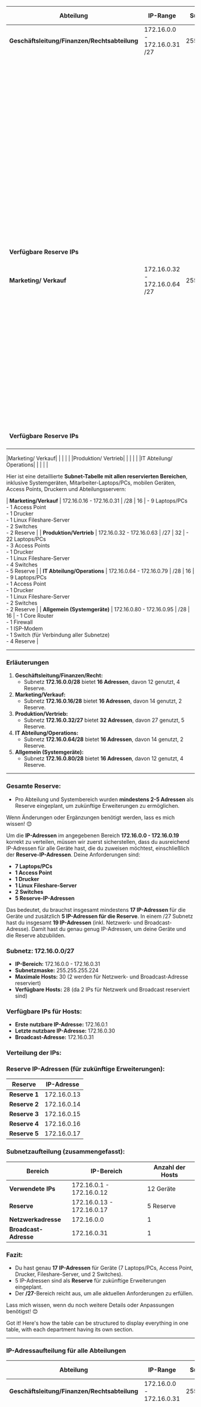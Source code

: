 | **Abteilung**                     | **IP-Range**          | **Subnetzmaske**   | **Maximale Hosts** | **Gerät**                    | **IP-Adresse**    |
|-----------------------------------|-----------------------|-------------------|--------------------|-----------------------------|-------------------|
| **Geschäftsleitung/Finanzen/Rechtsabteilung** | 172.16.0.0 - 172.16.0.31 /27 | 255.255.255.224   | 32-2               | **Geschäftsleitung/Finanzen-LP-1**             | 172.16.0.1   |
|                                   |                       |                   |                    | **Geschäftsleitung/Finanzen-LP-2**             | 172.16.0.2            |
|                                   |                       |                   |                    | **Geschäftsleitung/Finanzen-LP-3**             | 172.16.0.3            |
|                                   |                       |                   |                    | **Geschäftsleitung/Finanzen-LP-4**             | 172.16.0.4            |
|                                   |                       |                   |                    | **Geschäftsleitung/Finanzen-LP-5**             | 172.16.0.5            |
|                                   |                       |                   |                    | **Geschäftsleitung/Finanzen-LP-6**             | 172.16.0.6            |
|                                   |                       |                   |                    | **Geschäftsleitung/Finanzen-LP-7**             | 172.16.0.7            |
|                                   |                       |                   |                    | **AP1**                               | 172.16.0.8            |
|                                   |                       |                   |                    | **Geschäftsleitung/Finanzen-PRT**              | 172.16.0.9            |
|                                   |                       |                   |                    | **Geschäftsleitung/Finanzen-SRV**              | 172.16.0.10           |
|                                   |                       |                   |                    | **Geschäftsleitung/Finanzen-SW-1**             | 172.16.0.11           |
|                                   |                       |                   |                    | **Geschäftsleitung/Finanzen-SW-2**             | 172.16.0.12           |
| **Verfügbare Reserve IPs**        |                       |                   |                    | **Reserve 1-18**                               | 172.16.0.13 - 172.16.0.31|
| **Marketing/ Verkauf**    | 172.16.0.32 - 172.16.0.64 /27 | 255.255.255.224   | 32-2               | **Marketing/Verkauf-LP-1**             | 172.16.0.33            |
|                                   |                       |                   |                    | **Marketing/Verkauf-LP-2**             | 172.16.0.34            |
|                                   |                       |                   |                    | **Marketing/Verkauf-LP-3**             | 172.16.0.35            |
|                                   |                       |                   |                    | **Marketing/Verkauf-LP-4**             | 172.16.0.36            |
|                                   |                       |                   |                    | **Marketing/Verkauf-LP-5**             | 172.16.0.37            |
|                                   |                       |                   |                    | **Marketing/Verkauf-LP-6**             | 172.16.0.38            |
|                                   |                       |                   |                    | **Marketing/Verkauf-LP-7**             | 172.16.0.39            |
|                                   |                       |                   |                    | **Marketing/Verkauf-LP-8**             | 172.16.0.40            |
|                                   |                       |                   |                    | **Marketing/Verkauf-LP-9**             | 172.16.0.41            |
|                                   |                       |                   |                    |**AP2**                                 | 172.16.0.42            |
|                                   |                       |                   |                    | **Marketing/Verkauf-PRT**              | 172.16.0.43            |
|                                   |                       |                   |                    | **Marketing/Verkauf-SRV**              | 172.16.0.44            |
|                                   |                       |                   |                    | **Marketing/Verkauf-SW-1**             | 172.16.0.45            |
|                                   |                       |                   |                    | **Marketing/Verkauf-SW-2**             | 172.16.0.46            |
| **Verfügbare Reserve IPs**        |                       |                   |                    | **Reserve 1-16**                       | 172.16.0.47 - 172.16.0.63|


|Marketing/ Verkauf|   |   |   |   |
|Produktion/ Vertrieb|   |   |   |   |
|IT Abteilung/ Operations|   |   |   |   |

Hier ist eine detaillierte **Subnet-Tabelle mit allen reservierten Bereichen**, inklusive Systemgeräten, Mitarbeiter-Laptops/PCs, mobilen Geräten, Access Points, Druckern und Abteilungsservern:






| **Marketing/Verkauf**          | 172.16.0.16 - 172.16.0.31 | /28        | 16                 | - 9 Laptops/PCs<br>- 1 Access Point<br>- 1 Drucker<br>- 1 Linux Fileshare-Server<br>- 2 Switches<br>- 2 Reserve |
| **Produktion/Vertrieb**        | 172.16.0.32 - 172.16.0.63 | /27        | 32                 | - 22 Laptops/PCs<br>- 3 Access Points<br>- 1 Drucker<br>- 1 Linux Fileshare-Server<br>- 4 Switches<br>- 5 Reserve |
| **IT Abteilung/Operations**    | 172.16.0.64 - 172.16.0.79 | /28        | 16                 | - 9 Laptops/PCs<br>- 1 Access Point<br>- 1 Drucker<br>- 1 Linux Fileshare-Server<br>- 2 Switches<br>- 2 Reserve |
| **Allgemein (Systemgeräte)**   | 172.16.0.80 - 172.16.0.95 | /28        | 16                 | - 1 Core Router<br>- 1 Firewall<br>- 1 ISP-Modem<br>- 1 Switch (für Verbindung aller Subnetze)<br>- 4 Reserve |

---

### **Erläuterungen**
1. **Geschäftsleitung/Finanzen/Recht:**
   - Subnetz **172.16.0.0/28** bietet **16 Adressen**, davon 12 genutzt, 4 Reserve.
2. **Marketing/Verkauf:**
   - Subnetz **172.16.0.16/28** bietet **16 Adressen**, davon 14 genutzt, 2 Reserve.
3. **Produktion/Vertrieb:**
   - Subnetz **172.16.0.32/27** bietet **32 Adressen**, davon 27 genutzt, 5 Reserve.
4. **IT Abteilung/Operations:**
   - Subnetz **172.16.0.64/28** bietet **16 Adressen**, davon 14 genutzt, 2 Reserve.
5. **Allgemein (Systemgeräte):**
   - Subnetz **172.16.0.80/28** bietet **16 Adressen**, davon 12 genutzt, 4 Reserve.

---

### **Gesamte Reserve:**
- Pro Abteilung und Systembereich wurden **mindestens 2-5 Adressen** als Reserve eingeplant, um zukünftige Erweiterungen zu ermöglichen.

Wenn Änderungen oder Ergänzungen benötigt werden, lass es mich wissen! 😊



Um die **IP-Adressen** im angegebenen Bereich **172.16.0.0 - 172.16.0.19** korrekt zu verteilen, müssen wir zuerst sicherstellen, dass du ausreichend IP-Adressen für alle Geräte hast, die du zuweisen möchtest, einschließlich der **Reserve-IP-Adressen**. Deine Anforderungen sind:

- **7 Laptops/PCs**
- **1 Access Point**
- **1 Drucker**
- **1 Linux Fileshare-Server**
- **2 Switches**
- **5 Reserve-IP-Adressen**

Das bedeutet, du brauchst insgesamt mindestens **17 IP-Adressen** für die Geräte und zusätzlich **5 IP-Adressen für die Reserve**. In einem /27 Subnetz hast du insgesamt **19 IP-Adressen** (inkl. Netzwerk- und Broadcast-Adresse). Damit hast du genau genug IP-Adressen, um deine Geräte und die Reserve abzubilden.

### **Subnetz: 172.16.0.0/27**
- **IP-Bereich:** 172.16.0.0 - 172.16.0.31
- **Subnetzmaske:** 255.255.255.224
- **Maximale Hosts:** 30 (2 werden für Netzwerk- und Broadcast-Adresse reserviert)
- **Verfügbare Hosts:** 28 (da 2 IPs für Netzwerk und Broadcast reserviert sind)

### **Verfügbare IPs für Hosts:**
- **Erste nutzbare IP-Adresse:** 172.16.0.1
- **Letzte nutzbare IP-Adresse:** 172.16.0.30
- **Broadcast-Adresse:** 172.16.0.31

### **Verteilung der IPs:**



### **Reserve IP-Adressen (für zukünftige Erweiterungen):**

| **Reserve**                       | **IP-Adresse**    |
|-----------------------------------|-------------------|
| **Reserve 1**                     | 172.16.0.13       |
| **Reserve 2**                     | 172.16.0.14       |
| **Reserve 3**                     | 172.16.0.15       |
| **Reserve 4**                     | 172.16.0.16       |
| **Reserve 5**                     | 172.16.0.17       |

### **Subnetzaufteilung (zusammengefasst):**

| **Bereich**              | **IP-Bereich**             | **Anzahl der Hosts** |
|--------------------------|----------------------------|----------------------|
| **Verwendete IPs**        | 172.16.0.1 - 172.16.0.12   | 12 Geräte            |
| **Reserve**               | 172.16.0.13 - 172.16.0.17  | 5 Reserve            |
| **Netzwerkadresse**       | 172.16.0.0                 | 1                    |
| **Broadcast-Adresse**     | 172.16.0.31                | 1                    |

### **Fazit:**
- Du hast genau **17 IP-Adressen** für Geräte (7 Laptops/PCs, Access Point, Drucker, Fileshare-Server, und 2 Switches).
- 5 IP-Adressen sind als **Reserve** für zukünftige Erweiterungen eingeplant.
- Der **/27**-Bereich reicht aus, um alle aktuellen Anforderungen zu erfüllen.

Lass mich wissen, wenn du noch weitere Details oder Anpassungen benötigst! 😊



Got it! Here's how the table can be structured to display everything in one table, with each department having its own section.

---

### **IP-Adressaufteilung für alle Abteilungen**

| **Abteilung**                     | **IP-Range**          | **Subnetzmaske**   | **Maximale Hosts** | **Gerät**                    | **IP-Adresse**    |
|-----------------------------------|-----------------------|-------------------|--------------------|-----------------------------|-------------------|
| **Geschäftsleitung/Finanzen/Rechtsabteilung** | 172.16.0.0 - 172.16.0.31 | 255.255.255.224   | 19-2               | **Laptop/PC 1**             | 172.16.0.1        |
|                                   |                       |                   |                    | **Laptop/PC 2**             | 172.16.0.2        |
|                                   |                       |                   |                    | **Laptop/PC 3**             | 172.16.0.3        |
|                                   |                       |                   |                    | **Laptop/PC 4**             | 172.16.0.4        |
|                                   |                       |                   |                    | **Laptop/PC 5**             | 172.16.0.5        |
|                                   |                       |                   |                    | **Laptop/PC 6**             | 172.16.0.6        |
|                                   |                       |                   |                    | **Laptop/PC 7**             | 172.16.0.7        |
|                                   |                       |                   |                    | **Access Point**            | 172.16.0.8        |
|                                   |                       |                   |                    | **Drucker**                 | 172.16.0.9        |
|                                   |                       |                   |                    | **Linux Fileshare-Server**  | 172.16.0.10       |
|                                   |                       |                   |                    | **Switch 1**                | 172.16.0.11       |
|                                   |                       |                   |                    | **Switch 2**                | 172.16.0.12       |
| **Verfügbare Reserve IPs**        |                       |                   |                    | **Reserve 1**               | 172.16.0.13       |
|                                   |                       |                   |                    | **Reserve 2**               | 172.16.0.14       |
|                                   |                       |                   |                    | **Reserve 3**               | 172.16.0.15       |
|                                   |                       |                   |                    | **Reserve 4**               | 172.16.0.16       |
|                                   |                       |                   |                    | **Reserve 5**               | 172.16.0.17       |

---

### **Beispiel für eine weitere Abteilung: Marketing/Verkauf**

| **Abteilung**                     | **IP-Range**          | **Subnetzmaske**   | **Maximale Hosts** | **Gerät**                    | **IP-Adresse**    |
|-----------------------------------|-----------------------|-------------------|--------------------|-----------------------------|-------------------|
| **Marketing/Verkauf**             | 172.16.0.32 - 172.16.0.63 | 255.255.255.224   | 19-2               | **Laptop/PC 1**             | 172.16.0.33       |
|                                   |                       |                   |                    | **Laptop/PC 2**             | 172.16.0.34       |
|                                   |                       |                   |                    | **Laptop/PC 3**             | 172.16.0.35       |
|                                   |                       |                   |                    | **Laptop/PC 4**             | 172.16.0.36       |
|                                   |                       |                   |                    | **Laptop/PC 5**             | 172.16.0.37       |
|                                   |                       |                   |                    | **Laptop/PC 6**             | 172.16.0.38       |
|                                   |                       |                   |                    | **Laptop/PC 7**             | 172.16.0.39       |
|                                   |                       |                   |                    | **Laptop/PC 8**             | 172.16.0.40       |
|                                   |                       |                   |                    | **Lernender 1**             | 172.16.0.41       |
|                                   |                       |                   |                    | **Access Point**            | 172.16.0.42       |
|                                   |                       |                   |                    | **Drucker**                 | 172.16.0.43       |
|                                   |                       |                   |                    | **Linux Fileshare-Server**  | 172.16.0.44       |
|                                   |                       |                   |                    | **Switch 1**                | 172.16.0.45       |
|                                   |                       |                   |                    | **Switch 2**                | 172.16.0.46       |
| **Verfügbare Reserve IPs**        |                       |                   |                    | **Reserve 1**               | 172.16.0.47       |
|                                   |                       |                   |                    | **Reserve 2**               | 172.16.0.48       |
|                                   |                       |                   |                    | **Reserve 3**               | 172.16.0.49       |
|                                   |                       |                   |                    | **Reserve 4**               | 172.16.0.50       |
|                                   |                       |                   |                    | **Reserve 5**               | 172.16.0.51       |

---

### Weitere Abteilungen
Dieses Format kann für jede weitere Abteilung angewendet werden, indem du die **IP-Range**, **Subnetzmaske**, und **Geräte** je nach Abteilung anpasst. 

Falls du eine detailliertere oder vollständige Tabelle für alle Abteilungen wünschst, lass es mich wissen, und ich helfe dir dabei, sie entsprechend zu gestalten. 😊
